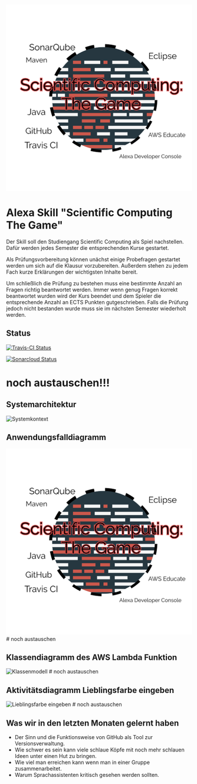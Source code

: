 ![Logo](https://github.com/sweIhm-ws2018-19/skillproject-di-4/blob/master/UML/Scientific%20Computing%20The%20Logo.PNG)
# Alexa Skill "Scientific Computing The Game"
Der Skill soll den Studiengang Scientific Computing als Spiel nachstellen. Dafür werden jedes Semester die entsprechenden Kurse gestartet. 

Als Prüfungsvorbereitung können unächst einige Probefragen gestartet werden um sich auf die Klausur vorzubereiten. Außerdem stehen zu jedem Fach kurze Erklärungen der wichtigsten Inhalte bereit.

Um schließlich die Prüfung zu bestehen muss eine bestimmte Anzahl an Fragen richtig beantwortet werden. Immer wenn genug Fragen korrekt beantwortet wurden wird der Kurs beendet und dem Spieler die entsprechende Anzahl an ECTS Punkten gutgeschrieben. Falls die Prüfung jedoch nicht bestanden wurde muss sie im nächsten Semester wiederholt werden.



## Status
[![Travis-CI Status](https://api.travis-ci.org/sweIhm-ws2018-19/skillproject-di-4.svg?branch=master)](https://travis-ci.org/sweIhm-ws2018-19/skillproject-di-4)

[![Sonarcloud Status](https://sonarcloud.io/api/project_badges/measure?project=sweIhm_ws2018_19:lieblingsfarbe&metric=alert_status)](https://sonarcloud.io/dashboard?id=sweIhm_ws2018_19:lieblingsfarbe)
# noch austauschen!!!

## Systemarchitektur
<img src="images/SystemkontextAlexaSkill.png" alt="Systemkontext" class="inline"/>

## Anwendungsfalldiagramm
<img src="images/Logo.png" alt="Anwendungsfalldiagramm" class="inline"/>
# noch austauschen

## Klassendiagramm des AWS Lambda Funktion
<img src="images/LieblingsfarbeSkillKlassenmodell.png" alt="Klassenmodell" class="inline"/>
# noch austauschen

## Aktivitätsdiagramm Lieblingsfarbe eingeben
<img src="images/AlexaSkill_Aktivitätsdiagramm.png" alt="Lieblingsfarbe eingeben" class="inline"/>
# noch austauschen

## Was wir in den letzten Monaten gelernt haben
- Der Sinn und die Funktionsweise von GitHub als Tool zur Versionsverwaltung.
- Wie schwer es sein kann viele schlaue Köpfe mit noch mehr schlauen Ideen unter einen Hut zu bringen.
- Wie viel man erreichen kann wenn man in einer Gruppe zusammenarbeitet.
- Warum Sprachassistenten kritisch gesehen werden sollten.

